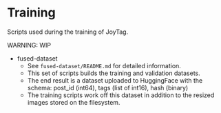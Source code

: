 # Training

Scripts used during the training of JoyTag.

WARNING: WIP


* fused-dataset
	* See `fused-dataset/README.md` for detailed information.
	* This set of scripts builds the training and validation datasets.
	* The end result is a dataset uploaded to HuggingFace with the schema: post_id (int64), tags (list of int16), hash (binary)
	* The training scripts work off this dataset in addition to the resized images stored on the filesystem.